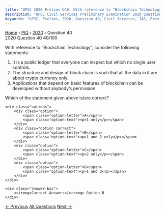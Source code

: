 ```yaml
---
title: "UPSC 2020 Prelims Q40: With reference to “Blockchain Technology”, consider the foll..."
description: "UPSC Civil Services Preliminary Examination 2020 Question 40 with options and answer"
keywords: "UPSC, Prelims, 2020, Question 40, Civil Services, IAS, Previous Year Questions"
---
```


<nav class="breadcrumb">
    <a href="../../">Home</a>
    <span>›</span>
    <a href="../">PIQ</a>
    <span>›</span>
    <a href="./">2020</a>
    <span>›</span>
    <span>Question 40</span>
</nav>

<div class="question-header">
    <div class="question-meta">
        <span class="year-badge">2020</span>
        <span class="question-number">Question 40</span>
        <span class="progress">40/100</span>
    </div>
    <div class="progress-bar">
        <div class="progress-fill" style="width: 40.0%"></div>
    </div>
</div>

<div class="question-content">
    <div class="question-text">
        <p>With reference to “Blockchain Technology”, consider the following statements:</p>
<ol>
<li>It is a public ledger that everyone can inspect but which no single user controls.</li>
<li>The structure and design of block chain is such that all the data in it are about crypto currency only.</li>
<li>Applications that depend on basic features of blockchain can be developed without anybody’s permission</li>
</ol>
<p>Which of the statement given above is/are correct?</p>
    </div>
    
    <div class="options">
        <div class="option">
            <span class="option-letter">A</span>
            <span class="option-text"><p>1 only</p></span>
        </div>
        <div class="option correct">
            <span class="option-letter">B</span>
            <span class="option-text"><p>1 and 2 only</p></span>
        </div>
        <div class="option">
            <span class="option-letter">C</span>
            <span class="option-text"><p>2 only</p></span>
        </div>
        <div class="option">
            <span class="option-letter">D</span>
            <span class="option-text"><p>1 and 3</p></span>
        </div>
    </div>

    <div class="answer-box">
        <strong>Correct Answer:</strong> Option B
    </div>
</div>

<div class="question-nav">
    <a href="../q039-with-reference-to-visible-light-communication-vlc/" class="nav-btn prev">← Previous</a>
    <a href="../" class="nav-btn center">All Questions</a>
    <a href="../q041-with-reference-to-carbon-nanotubes-consider-the-fo/" class="nav-btn next">Next →</a>
</div>
